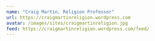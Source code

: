```yaml
---
name: "Craig Martin, Religion Professor"
url: https://craigmartinreligion.wordpress.com
avatar: /images/sites/craigmartinreligion.jpg
feed: https://craigmartinreligion.wordpress.com/feed/
---
```

